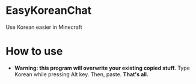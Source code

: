 # EasyKoreanChat
Use Korean easier in Minecraft

# How to use
 * **Warning: this program will overwrite your existing copied stuff.**
Type Korean while pressing Alt key.
Then, paste.
**That's all.**

